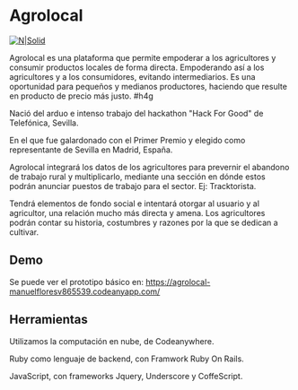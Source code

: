 # Agrolocal

[![N|Solid](https://agrolocal-manuelfloresv865539.codeanyapp.com/assets/es.png)](https://agrolocal-manuelfloresv865539.codeanyapp.com/)

Agrolocal es una plataforma que permite empoderar a los agricultores y consumir productos locales de forma directa. Empoderando así a los agricultores y a los consumidores, evitando intermediarios. 
Es una oportunidad para pequeños y medianos productores, haciendo que resulte en producto de precio más justo.  #h4g

Nació del arduo e intenso trabajo del hackathon "Hack For Good" de Telefónica, Sevilla. 

En el que fue galardonado con el Primer Premio y elegido como representante de Sevilla en Madrid, España.

Agrolocal integrará los datos de los agricultores para prevernir el abandono de trabajo rural y multiplicarlo, mediante una sección en dónde estos podrán anunciar puestos de trabajo para el sector. Ej: Tracktorista.

Tendrá elementos de fondo social e intentará otorgar al usuario y al agricultor, una relación mucho más directa y amena. Los agricultores podrán contar su historia, costumbres y razones por la que se dedican a cultivar.
## Demo
Se puede ver el prototipo básico en: https://agrolocal-manuelfloresv865539.codeanyapp.com/


## Herramientas

Utilizamos la computación en nube, de Codeanywhere. 

Ruby como lenguaje de backend, con Framwork Ruby On Rails.

JavaScript, con frameworks Jquery, Underscore y CoffeScript.
